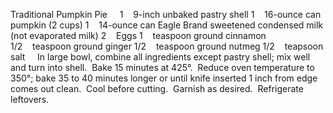 Traditional Pumpkin Pie
 
 
1    9-inch unbaked pastry shell
1    16-ounce can pumpkin (2 cups)
1    14-ounce can Eagle Brand sweetened condensed milk (not evaporated milk)
2    Eggs
1    teaspoon ground cinnamon
1/2    teaspoon ground ginger
1/2    teaspoon ground nutmeg
1/2    teapsoon salt
 
 
In large bowl, combine all ingredients except pastry shell; mix well and turn into shell.  Bake 15 minutes at 425°.  Reduce oven temperature to 350°; bake 35 to 40 minutes longer or until knife inserted 1 inch from edge comes out clean.  Cool before cutting.  Garnish as desired.  Refrigerate leftovers.
